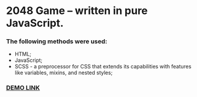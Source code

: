 # **2048 Game –  written in pure JavaScript.**

### The following methods were used:
  - HTML;
  - JavaScript;
  - SCSS - a preprocessor for CSS that extends its capabilities with features like variables, mixins, and nested styles;
  
 ### [DEMO LINK](https://NataliiaRodoman.github.io/js_2048_game1/)
